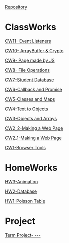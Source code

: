 <link rel="icon" sizes="192x192" href="images/JS.png">
<link rel="manifest" href="manifest.json">

[Repository](https://github.com/atahanata/ileriprogramlama2021/)

# ClassWorks

[CW11- Event Listeners](https://atahanata.github.io/ileriprogramlama2021/cw11/cw11.html)

[CW10- ArrayBuffer & Crypto](https://atahanata.github.io/ileriprogramlama2021/cw10/cw10.html)

[CW9- Page made by JS](https://atahanata.github.io/ileriprogramlama2021/cw9/countingCw9.html)

[CW8- File Operations](https://atahanata.github.io/ileriprogramlama2021/cw8/cw8.html)

[CW7-Student Database](https://atahanata.github.io/ileriprogramlama2021/cw7/Students.html)

[CW6-Callback and Promise](https://atahanata.github.io/ileriprogramlama2021/cw6/asenkron.html)

[CW5-Classes and Maps](https://atahanata.github.io/ileriprogramlama2021/cw5/Inspector.html)

[CW4-Text to Objects](https://atahanata.github.io/ileriprogramlama2021/cw4/ObjectList.html)

[CW3-Objects and Arrays](https://atahanata.github.io/ileriprogramlama2021/cw3/chap4.html)

[CW2_2-Making a Web Page](https://atahanata.github.io/ileriprogramlama2021/cw2/Counting2)

[CW2_1-Making a Web Page](https://atahanata.github.io/ileriprogramlama2021/cw2/Counting)

[CW1-Browser Tools](https://atahanata.github.io/ileriprogramlama2021/cw1/cw1.png)


# HomeWorks

[HW3-Animation](https://atahanata.github.io/ileriprogramlama2021/)

[HW2-Database](https://atahanata.github.io/ileriprogramlama2021/HW2/Students.html)

[HW1-Poisson Table](https://atahanata.github.io/ileriprogramlama2021/HW1/HW1.html)



# Project

[Term Project- ---](https://atahanata.github.io/ileriprogramlama2021/)
